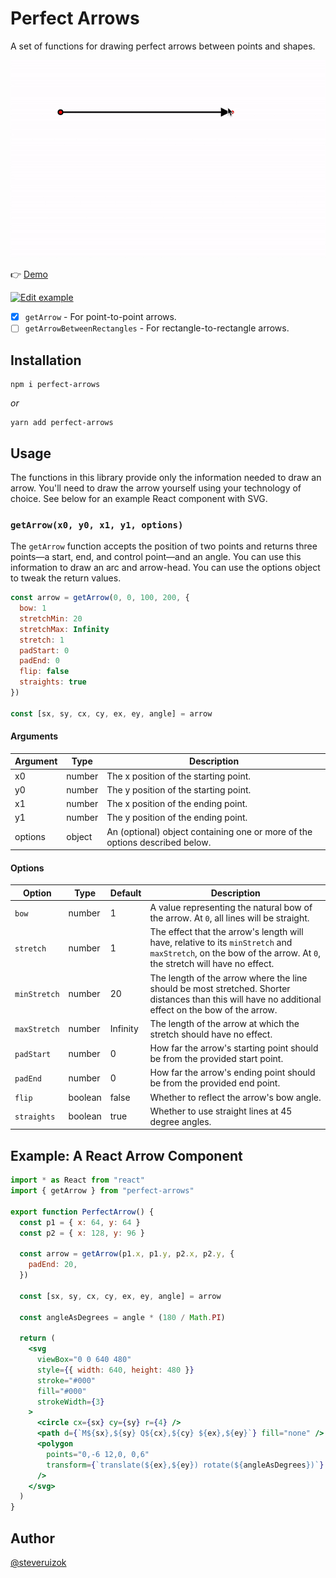 # Perfect Arrows

A set of functions for drawing perfect arrows between points and shapes.

![Example](/example.gif)

👉 [Demo](https://example.steveruizok.vercel.app/)

[![Edit example](https://codesandbox.io/static/img/play-codesandbox.svg)](https://codesandbox.io/s/github/steveruizok/perfect-arrows/tree/master/example?fontsize=14&hidenavigation=1&theme=dark)

- [x] `getArrow` - For point-to-point arrows.
- [ ] `getArrowBetweenRectangles` - For rectangle-to-rectangle arrows.

## Installation

```
npm i perfect-arrows
```

_or_

```
yarn add perfect-arrows
```

## Usage

The functions in this library provide only the information needed to draw an arrow. You'll need to draw the arrow yourself using your technology of choice. See below for an example React component with SVG.

### `getArrow(x0, y0, x1, y1, options)`

The `getArrow` function accepts the position of two points and returns three points—a start, end, and control point—and an angle. You can use this information to draw an arc and arrow-head. You can use the options object to tweak the return values.

```js
const arrow = getArrow(0, 0, 100, 200, {
  bow: 1
  stretchMin: 20
  stretchMax: Infinity
  stretch: 1
  padStart: 0
  padEnd: 0
  flip: false
  straights: true
})

const [sx, sy, cx, cy, ex, ey, angle] = arrow
```

#### Arguments

| Argument | Type   | Description                                                                 |
| -------- | ------ | --------------------------------------------------------------------------- |
| x0       | number | The x position of the starting point.                                       |
| y0       | number | The y position of the starting point.                                       |
| x1       | number | The x position of the ending point.                                         |
| y1       | number | The y position of the ending point.                                         |
| options  | object | An (optional) object containing one or more of the options described below. |

#### Options

| Option       | Type    | Default  | Description                                                                                                                                                    |
| ------------ | ------- | -------- | -------------------------------------------------------------------------------------------------------------------------------------------------------------- |
| `bow`        | number  | 1        | A value representing the natural bow of the arrow. At `0`, all lines will be straight.                                                                         |
| `stretch`    | number  | 1        | The effect that the arrow's length will have, relative to its `minStretch` and `maxStretch`, on the bow of the arrow. At `0`, the stretch will have no effect. |
| `minStretch` | number  | 20       | The length of the arrow where the line should be most stretched. Shorter distances than this will have no additional effect on the bow of the arrow.           |
| `maxStretch` | number  | Infinity | The length of the arrow at which the stretch should have no effect.                                                                                            |
| `padStart`   | number  | 0        | How far the arrow's starting point should be from the provided start point.                                                                                    |
| `padEnd`     | number  | 0        | How far the arrow's ending point should be from the provided end point.                                                                                        |
| `flip`       | boolean | false    | Whether to reflect the arrow's bow angle.                                                                                                                      |
| `straights`  | boolean | true     | Whether to use straight lines at 45 degree angles.                                                                                                             |

## Example: A React Arrow Component

```jsx
import * as React from "react"
import { getArrow } from "perfect-arrows"

export function PerfectArrow() {
  const p1 = { x: 64, y: 64 }
  const p2 = { x: 128, y: 96 }

  const arrow = getArrow(p1.x, p1.y, p2.x, p2.y, {
    padEnd: 20,
  })

  const [sx, sy, cx, cy, ex, ey, angle] = arrow

  const angleAsDegrees = angle * (180 / Math.PI)

  return (
    <svg
      viewBox="0 0 640 480"
      style={{ width: 640, height: 480 }}
      stroke="#000"
      fill="#000"
      strokeWidth={3}
    >
      <circle cx={sx} cy={sy} r={4} />
      <path d={`M${sx},${sy} Q${cx},${cy} ${ex},${ey}`} fill="none" />
      <polygon
        points="0,-6 12,0, 0,6"
        transform={`translate(${ex},${ey}) rotate(${angleAsDegrees})`}
      />
    </svg>
  )
}
```

## Author

[@steveruizok](https://twitter.com/steveruizok)
